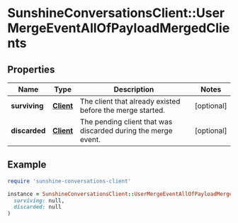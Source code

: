 # SunshineConversationsClient::UserMergeEventAllOfPayloadMergedClients

## Properties

| Name | Type | Description | Notes |
| ---- | ---- | ----------- | ----- |
| **surviving** | [**Client**](Client.md) | The client that already existed before the merge started. | [optional] |
| **discarded** | [**Client**](Client.md) | The pending client that was discarded during the merge event. | [optional] |

## Example

```ruby
require 'sunshine-conversations-client'

instance = SunshineConversationsClient::UserMergeEventAllOfPayloadMergedClients.new(
  surviving: null,
  discarded: null
)
```

